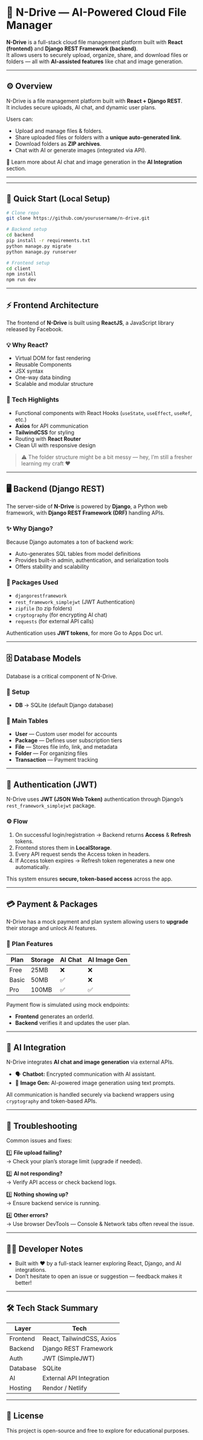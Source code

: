# 🚀 N-Drive — AI-Powered Cloud File Manager

**N-Drive** is a full-stack cloud file management platform built with **React (frontend)** and **Django REST Framework (backend)**.  
It allows users to securely upload, organize, share, and download files or folders — all with **AI-assisted features** like chat and image generation.

---

## ⚙️ Overview

N-Drive is a file management platform built with **React + Django REST**.  
It includes secure uploads, AI chat, and dynamic user plans.  

Users can:
- Upload and manage files & folders.
- Share uploaded files or folders with a **unique auto-generated link**.
- Download folders as **ZIP archives**.
- Chat with AI or generate images (integrated via API).

🧠 Learn more about AI chat and image generation in the **AI Integration** section.

---

---

## 🧩 Quick Start (Local Setup)

```bash
# Clone repo
git clone https://github.com/yourusername/n-drive.git

# Backend setup
cd backend
pip install -r requirements.txt
python manage.py migrate
python manage.py runserver

# Frontend setup
cd client
npm install
npm run dev
```

---

## ⚡ Frontend Architecture

The frontend of **N-Drive** is built using **ReactJS**, a JavaScript library released by Facebook.  

### 💡 Why React?
- Virtual DOM for fast rendering  
- Reusable Components  
- JSX syntax  
- One-way data binding  
- Scalable and modular structure  

### 🧩 Tech Highlights
- Functional components with React Hooks (`useState`, `useEffect`, `useRef`, etc.)
- **Axios** for API communication
- **TailwindCSS** for styling
- Routing with **React Router**
- Clean UI with responsive design

> ⚠️ The folder structure might be a bit messy — hey, I’m still a fresher learning my craft ❤️

---

## 🖥️ Backend (Django REST)

The server-side of **N-Drive** is powered by **Django**, a Python web framework, with **Django REST Framework (DRF)** handling APIs.

### ✨ Why Django?
Because Django automates a ton of backend work:
- Auto-generates SQL tables from model definitions  
- Provides built-in admin, authentication, and serialization tools  
- Offers stability and scalability

### 🔧 Packages Used
- `djangorestframework`
- `rest_framework_simplejwt` (JWT Authentication)
- `zipfile` (to zip folders)
- `cryptography` (for encrypting AI chat)
- `requests` (for external API calls)

Authentication uses **JWT tokens**, for more Go to Apps Doc url.

---

## 🗄️ Database Models

Database is a critical component of N-Drive.

### 🧱 Setup
- **DB** → SQLite (default Django database)

### 📂 Main Tables
- **User** — Custom user model for accounts
- **Package** — Defines user subscription tiers
- **File** — Stores file info, link, and metadata
- **Folder** — For organizing files
- **Transaction** — Payment tracking

---

## 🔐 Authentication (JWT)

N-Drive uses **JWT (JSON Web Token)** authentication through Django’s  
`rest_framework_simplejwt` package.

### ⚙️ Flow
1. On successful login/registration → Backend returns **Access** & **Refresh** tokens.
2. Frontend stores them in **LocalStorage**.
3. Every API request sends the Access token in headers.
4. If Access token expires → Refresh token regenerates a new one automatically.

This system ensures **secure, token-based access** across the app.

---

## 💳 Payment & Packages

N-Drive has a mock payment and plan system allowing users to **upgrade** their storage and unlock AI features.

### 🧾 Plan Features
| Plan | Storage | AI Chat | AI Image Gen | 
|------|----------|----------|---------------|
| Free | 25MB | ❌ | ❌ | 
| Basic | 50MB | ✅ | ❌ | 
| Pro | 100MB | ✅ | ✅ |

Payment flow is simulated using mock endpoints:
- **Frontend** generates an orderId.
- **Backend** verifies it and updates the user plan.

---

## 🧠 AI Integration

N-Drive integrates **AI chat and image generation** via external APIs.

- 🗣️ **Chatbot:** Encrypted communication with AI assistant.
- 🎨 **Image Gen:** AI-powered image generation using text prompts.

All communication is handled securely via backend wrappers using `cryptography` and token-based APIs.

---

## 🧰 Troubleshooting

Common issues and fixes:

1️⃣ **File upload failing?**  
→ Check your plan’s storage limit (upgrade if needed).

2️⃣ **AI not responding?**  
→ Verify API access or check backend logs.

3️⃣ **Nothing showing up?**  
→ Ensure backend service is running.

4️⃣ **Other errors?**  
→ Use browser DevTools — Console & Network tabs often reveal the issue.

---

## 🧑‍💻 Developer Notes

- Built with ❤️ by a full-stack learner exploring React, Django, and AI integrations.
- Don’t hesitate to open an issue or suggestion — feedback makes it better!

---

## 🛠️ Tech Stack Summary

| Layer | Tech |
|-------|------|
| Frontend | React, TailwindCSS, Axios |
| Backend | Django REST Framework |
| Auth | JWT (SimpleJWT) |
| Database | SQLite  |
| AI | External API Integration |
| Hosting | Rendor / Netlify |

---

## 📜 License

This project is open-source and free to explore for educational purposes.



